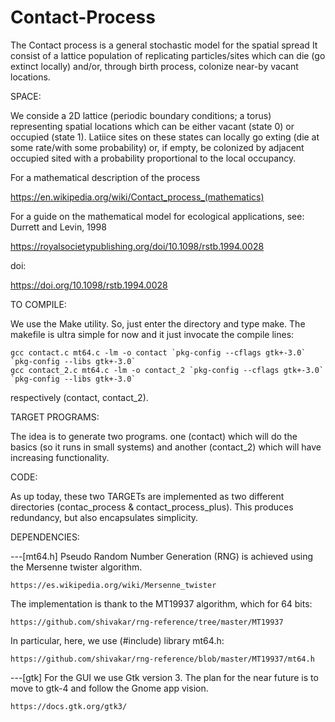 # Contact-Process

The Contact process is a general stochastic model for the spatial spread
It consist of a lattice population of replicating particles/sites which can die (go extinct locally) and/or, through birth process, colonize near-by vacant locations.

SPACE:

We conside a 2D lattice (periodic boundary conditions; a torus) representing spatial locations which can be either vacant (state 0) or occupied (state 1). Latiice sites on these states can locally go exting (die at some rate/with some probability) or, if empty, be colonized by adjacent occupied sited with a probability proportional to the local occupancy.

For a mathematical description of the process

https://en.wikipedia.org/wiki/Contact_process_(mathematics)

For a guide on the mathematical model for ecological applications, see: Durrett and Levin, 1998

https://royalsocietypublishing.org/doi/10.1098/rstb.1994.0028

doi:

https://doi.org/10.1098/rstb.1994.0028


TO COMPILE:

  We use the Make utility. So, just enter the directory and type make. The makefile is ultra simple for now and it just invocate the compile lines:

    gcc contact.c mt64.c -lm -o contact `pkg-config --cflags gtk+-3.0` `pkg-config --libs gtk+-3.0`
    gcc contact_2.c mt64.c -lm -o contact_2 `pkg-config --cflags gtk+-3.0` `pkg-config --libs gtk+-3.0`

respectively (contact, contact_2).


TARGET PROGRAMS:

  The idea is to generate two programs. one (contact) which will do the basics (so it runs in small systems) and another (contact_2) which will have      increasing functionality.

CODE:

  As up today, these two TARGETs are implemented as two different directories (contac_process & contact_process_plus). This produces redundancy, but  also encapsulates simplicity.


DEPENDENCIES:

---[mt64.h]
  Pseudo Random Number Generation (RNG) is achieved using the Mersenne twister algorithm.

    https://es.wikipedia.org/wiki/Mersenne_twister

  The implementation is thank to the MT19937 algorithm, which for 64 bits:

    https://github.com/shivakar/rng-reference/tree/master/MT19937

  In particular, here, we use (#include) library mt64.h:

    https://github.com/shivakar/rng-reference/blob/master/MT19937/mt64.h


---[gtk]
  For the GUI we use Gtk version 3. The plan for the near future is to move to gtk-4 and follow the Gnome app vision.

    https://docs.gtk.org/gtk3/
